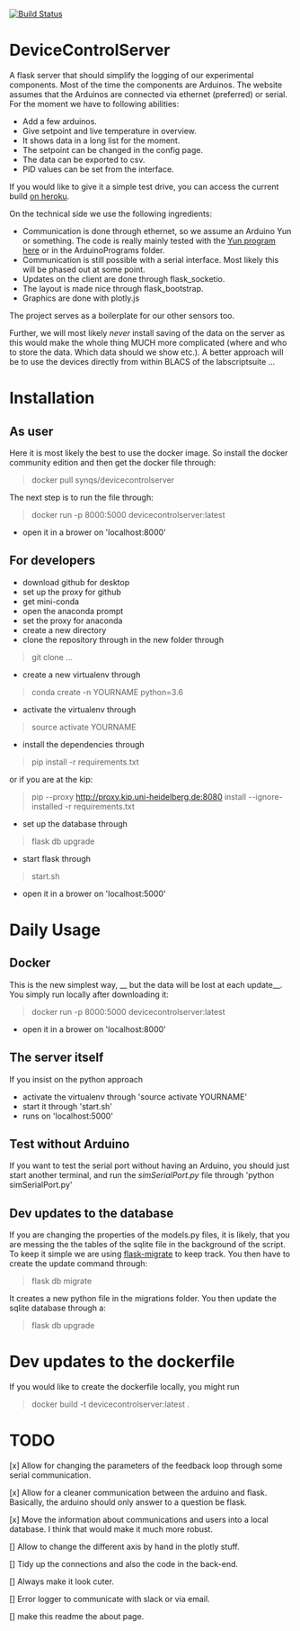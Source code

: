 [![Build Status](https://travis-ci.org/synqs/DeviceControlServer.svg?branch=master)](https://travis-ci.org/synqs/DeviceControlServer)

# DeviceControlServer

A flask server that should simplify the logging of our experimental components. Most of the time the components are Arduinos. The website assumes that the Arduinos are connected via ethernet (preferred) or serial. For the moment we have to following abilities:

- Add a few arduinos.
- Give setpoint and live temperature in overview.
- It shows data in a long list for the moment.
- The setpoint can be changed in the config page.
- The data can be exported to csv.
- PID values can be set from the interface.

If you would like to give it a simple test drive, you can access the current build  [on heroku](https://devicecontrolserver.herokuapp.com/).

On the technical side we use the following ingredients:

- Communication is done through ethernet, so we assume an Arduino Yun or something. The code is really mainly tested with the [Yun program here](https://github.com/synqs/YunTemp) or in the ArduinoPrograms folder.
- Communication is still possible with a serial interface. Most likely this will be phased out at some point.
- Updates on the client are done through flask_socketio.
- The layout is made nice through flask_bootstrap.
- Graphics are done with plotly.js

The project serves as a boilerplate for our other sensors too.

Further, we will most likely _never_ install saving of the data on the server as this would make the whole thing MUCH more complicated (where and who to store the data. Which data should we show etc.). A better approach will be to use the devices directly from within BLACS of the labscriptsuite ...

# Installation

## As user
Here it is most likely the best to use the docker image. So install the docker community edition and then get the docker file through:

> docker pull synqs/devicecontrolserver

The next step is to run the file through:

> docker run -p 8000:5000 devicecontrolserver:latest

- open it in a brower on 'localhost:8000'

## For developers

- download github for desktop
- set up the proxy for github
- get mini-conda
- open the anaconda prompt
- set the proxy for anaconda
- create a new directory
- clone the repository through in the new folder through
 > git clone ...
- create a new virtualenv through
 > conda create -n YOURNAME python=3.6
- activate the virtualenv through
> source activate YOURNAME
- install the dependencies through
> pip install -r requirements.txt

 or if you are at the kip:

 > pip --proxy http://proxy.kip.uni-heidelberg.de:8080 install --ignore-installed -r requirements.txt
- set up the database through

> flask db upgrade

- start flask through

> start.sh
- open it in a brower on 'localhost:5000'

# Daily Usage

## Docker

This is the new simplest way, __ but the data will be lost at each update__. You simply run locally after downloading it:

> docker run -p 8000:5000 devicecontrolserver:latest

- open it in a brower on 'localhost:8000'

## The server itself

If you insist on the python approach

 - activate the virtualenv through 'source activate YOURNAME'
 - start it through 'start.sh'
 - runs on 'localhost:5000'

## Test without Arduino

 If you want to test the serial port without having an Arduino, you should just
 start another terminal, and run the _simSerialPort.py_ file through 'python simSerialPort.py'

## Dev updates to the database

If you are changing the properties of the models.py files, it is likely, that you are messing the the tables of the sqlite file in the background of the script. To keep it simple we are using [flask-migrate](https://flask-migrate.readthedocs.io/en/latest/) to keep track. You then have to create the update command through:

> flask db migrate

It creates a new python file in the migrations folder. You then update the sqlite database through a:

> flask db upgrade

# Dev updates to the dockerfile

If you would like to create the dockerfile locally, you might run

>  docker build -t devicecontrolserver:latest .

# TODO

 [x] Allow for changing the parameters of the feedback loop through some serial communication.

 [x] Allow for a cleaner communication between the arduino and flask. Basically, the arduino should only answer to a question be flask.

 [x] Move the information about communications and users into a local database. I think that would make it much more robust.

 [] Allow to change the different axis by hand in the plotly stuff.

 [] Tidy up the connections and also the code in the back-end.

 [] Always make it look cuter.

 [] Error logger to communicate with slack or via email.

 [] make this readme the about page.
